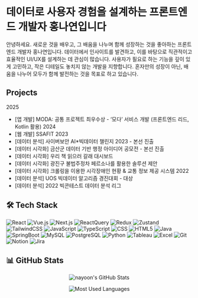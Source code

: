 # 데이터로 사용자 경험을 설계하는 프론트엔드 개발자 홍나연입니다

안녕하세요. 새로운 것을 배우고, 그 배움을 나누며 함께 성장하는 것을 좋아하는 프론트엔드 개발자 홍나연입니다.
데이터에서 인사이트를 발견하고, 이를 바탕으로 직관적이고 효율적인 UI/UX를 설계하는 데 관심이 많습니다.
사용자가 필요로 하는 기능을 깊이 있게 고민하고, 작은 디테일도 놓치지 않는 개발을 지향합니다.
혼자만의 성장이 아닌, 배움을 나누어 모두가 함께 발전하는 것을 목표로 하고 있습니다.

## Projects
2025
- [앱 개발] MODA: 공통 프로젝트 최우수상 - ‘모다’ 서비스 개발 (프론트엔드 리드, Kotlin 활용)
2024
- [웹 개발] SSAFIT
2023
- [데이터 분석] 사이버보안 AI*빅데이터 챌린지 2023 - 본선 진출
- [데이터 시각화] 금산군 데이터 기반 행정 아이디어 공모전 - 본선 진출
- [데이터 시각화] 우리 책 읽으러 갈래 대시보드 
- [데이터 시각화] 광진구 불법주정차 페르소나를 활용한 솔루션 제안
- [데이터 시각화] 크롤링을 이용한 시각장애인 현황 & 교통 정보 제공 시스템
2022
- [데이터 분석] UOS 빅데이터 알고리즘 경진대회 - 대상
- [데이터 분석] 2022 빅콘테스트 데이터 분석 리그

## 🛠 Tech Stack
![React](https://img.shields.io/badge/React-61DAFB?style=flat-square&logo=React&logoColor=white)
![Vue.js](https://img.shields.io/badge/Vue.Js-4FC08D?style=flat-square&logo=Vue.Js&logoColor=white)
![Next.js](https://img.shields.io/badge/Next.Js-000000?style=flat-square&logo=Next.Js&logoColor=white)
![ReactQuery](https://img.shields.io/badge/ReactQuery-FF4154?style=flat-square&logo=ReactQuery&logoColor=white)
![Redux](https://img.shields.io/badge/Redux-764ABC?style=flat-square&logo=Redux&logoColor=white)
![Zustand](https://img.shields.io/badge/Zustand-964B00?style=flat-square&logo=Zustand&logoColor=white)
![TailwindCSS](https://img.shields.io/badge/TailWindCSS-06B6D4?style=flat-square&logo=TailwindCSS&logoColor=white)
![JavaScript](https://img.shields.io/badge/JavaScript-F7DF1E?style=flat-square&logo=JavaScript&logoColor=white)
![TypeScript](https://img.shields.io/badge/TypeScript-3178C6?style=flat-square&logo=TypeScript&logoColor=white)
![CSS](https://img.shields.io/badge/CSS-663399?style=flat-square&logo=CSS&logoColor=white)
![HTML5](https://img.shields.io/badge/HTML5-E34F26?style=flat-square&logo=HTML5&logoColor=white)
![Java](https://img.shields.io/badge/Java-FF7800?style=flat-square&logo=Java&logoColor=white)
![SpringBoot](https://img.shields.io/badge/SpringBoot-6DB33F?style=flat-square&logo=SpringBoot&logoColor=white)
![MySQL](https://img.shields.io/badge/MySQL-4479A1?style=flat-square&logo=MySQL&logoColor=white)
![PostgreSQL](https://img.shields.io/badge/PostgreSQL-4169E1?style=flat-square&logo=postgresql&logoColor=white)
![Python](https://img.shields.io/badge/Python-3776AB?style=flat-square&logo=python&logoColor=white)
![Tableau](https://img.shields.io/badge/Tableau-E97627?style=flat-square&logo=tableau&logoColor=white)
![Excel](https://img.shields.io/badge/Excel-217346?style=flat-square&logo=microsoft-excel&logoColor=white)
![Git](https://img.shields.io/badge/Git-F05032?style=flat-square&logo=git&logoColor=white)
![Notion](https://img.shields.io/badge/Notion-000000?style=flat-square&logo=notion&logoColor=white)
![Jira](https://img.shields.io/badge/Jira-0052CC?style=flat-square&logo=jira&logoColor=white)


## 📊 GitHub Stats

<div align="center">
  
![nayoon's GitHub Stats](https://github-readme-stats.vercel.app/api?username=uoaheu&show_icons=true&theme=radical)

![Most Used Languages](https://github-readme-stats.vercel.app/api/top-langs/?username=uoaheu&layout=compact&theme=radical)

</div>


<!--
**01HongNa/01HongNa** is a ✨ _special_ ✨ repository because its `README.md` (this file) appears on your GitHub profile.

Here are some ideas to get you started:

- 🔭 I’m currently working on ...
- 🌱 I’m currently learning ...
- 👯 I’m looking to collaborate on ...
- 🤔 I’m looking for help with ...
- 💬 Ask me about ...
- 📫 How to reach me: ...
- 😄 Pronouns: ...
- ⚡ Fun fact: ...
-->
